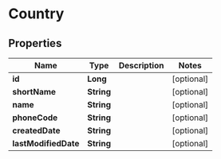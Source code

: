 # Country

## Properties
Name | Type | Description | Notes
------------ | ------------- | ------------- | -------------
**id** | **Long** |  |  [optional]
**shortName** | **String** |  |  [optional]
**name** | **String** |  |  [optional]
**phoneCode** | **String** |  |  [optional]
**createdDate** | **String** |  |  [optional]
**lastModifiedDate** | **String** |  |  [optional]
